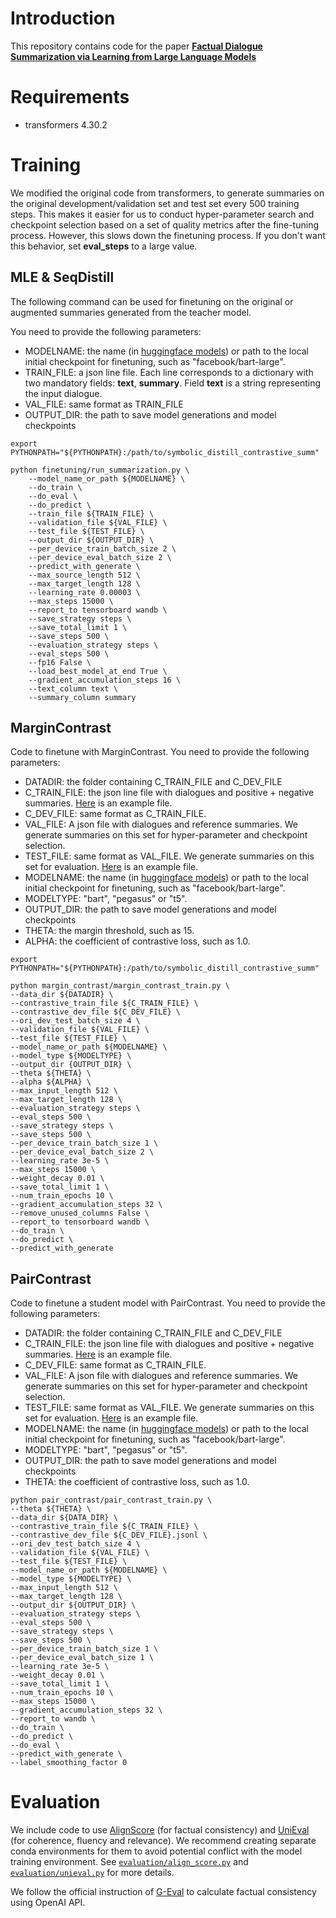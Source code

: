 # Introduction
This repository contains code for the paper **[Factual Dialogue Summarization via Learning from Large Language Models]()**

# Requirements
* transformers 4.30.2

# Training
We modified the original code from transformers, to generate summaries on the original development/validation set and test set every 500 training steps. This makes it easier for us to conduct hyper-parameter search and checkpoint selection based on a set of quality metrics after the fine-tuning process. However, this slows down the finetuning process. If you don't want this behavior, set **eval_steps** to a large value.

## MLE & SeqDistill
The following command can be used for finetuning on the original or augmented summaries generated from the teacher model.

You need to provide the following parameters:
* MODELNAME: the name (in [huggingface models](https://huggingface.co/models)) or path to the local initial checkpoint for finetuning, such as "facebook/bart-large".
* TRAIN_FILE: a json line file. Each line corresponds to a dictionary with two mandatory fields: **text**, **summary**. Field **text** is a string representing the input dialogue.
* VAL_FILE: same format as TRAIN_FILE
* OUTPUT_DIR: the path to save model generations and model checkpoints


```
export PYTHONPATH="${PYTHONPATH}:/path/to/symbolic_distill_contrastive_summ"

python finetuning/run_summarization.py \
    --model_name_or_path ${MODELNAME} \
    --do_train \
    --do_eval \
    --do_predict \
    --train_file ${TRAIN_FILE} \
    --validation_file ${VAL_FILE} \
    --test_file ${TEST_FILE} \
    --output_dir ${OUTPUT_DIR} \
    --per_device_train_batch_size 2 \
    --per_device_eval_batch_size 2 \
    --predict_with_generate \
    --max_source_length 512 \
    --max_target_length 128 \
    --learning_rate 0.00003 \
    --max_steps 15000 \
    --report_to tensorboard wandb \
    --save_strategy steps \
    --save_total_limit 1 \
    --save_steps 500 \
    --evaluation_strategy steps \
    --eval_steps 500 \
    --fp16 False \
    --load_best_model_at_end True \
    --gradient_accumulation_steps 16 \
    --text_column text \
    --summary_column summary
```

## MarginContrast
Code to finetune with MarginContrast. You need to provide the following parameters:
* DATADIR: the folder containing C_TRAIN_FILE and C_DEV_FILE
* C_TRAIN_FILE: the json line file with dialogues and positive + negative summaries. [Here](data/samsum_contrast_200.jsonl) is an example file.
* C_DEV_FILE: same format as C_TRAIN_FILE.
* VAL_FILE: A json file with dialogues and reference summaries. We generate summaries on this set for hyper-parameter and checkpoint selection. 
* TEST_FILE: same format as VAL_FILE. We generate summaries on this set for evaluation. [Here](data/samsum.test.json) is an example file.
* MODELNAME: the name (in [huggingface models](https://huggingface.co/models)) or path to the local initial checkpoint for finetuning, such as "facebook/bart-large".
* MODELTYPE: "bart", "pegasus" or "t5".
* OUTPUT_DIR: the path to save model generations and model checkpoints
* THETA: the margin threshold, such as 15.
* ALPHA: the coefficient of contrastive loss, such as 1.0.

```
export PYTHONPATH="${PYTHONPATH}:/path/to/symbolic_distill_contrastive_summ"

python margin_contrast/margin_contrast_train.py \
--data_dir ${DATADIR} \
--contrastive_train_file ${C_TRAIN_FILE} \
--contrastive_dev_file ${C_DEV_FILE} \
--ori_dev_test_batch_size 4 \
--validation_file ${VAL_FILE} \
--test_file ${TEST_FILE} \
--model_name_or_path ${MODELNAME} \
--model_type ${MODELTYPE} \
--output_dir {OUTPUT_DIR} \
--theta ${THETA} \
--alpha ${ALPHA} \
--max_input_length 512 \
--max_target_length 128 \
--evaluation_strategy steps \
--eval_steps 500 \
--save_strategy steps \
--save_steps 500 \
--per_device_train_batch_size 1 \
--per_device_eval_batch_size 2 \
--learning_rate 3e-5 \
--max_steps 15000 \
--weight_decay 0.01 \
--save_total_limit 1 \
--num_train_epochs 10 \
--gradient_accumulation_steps 32 \
--remove_unused_columns False \
--report_to tensorboard wandb \
--do_train \
--do_predict \
--predict_with_generate
```

## PairContrast
Code to finetune a student model with PairContrast. You need to provide the following parameters:
* DATADIR: the folder containing C_TRAIN_FILE and C_DEV_FILE
* C_TRAIN_FILE: the json line file with dialogues and positive + negative summaries. [Here](data/samsum_contrast_200.jsonl) is an example file.
* C_DEV_FILE: same format as C_TRAIN_FILE.
* VAL_FILE: A json file with dialogues and reference summaries. We generate summaries on this set for hyper-parameter and checkpoint selection. 
* TEST_FILE: same format as VAL_FILE. We generate summaries on this set for evaluation. [Here](data/samsum.test.json) is an example file.
* MODELNAME: the name (in [huggingface models](https://huggingface.co/models)) or path to the local initial checkpoint for finetuning, such as "facebook/bart-large".
* MODELTYPE: "bart", "pegasus" or "t5".
* OUTPUT_DIR: the path to save model generations and model checkpoints
* THETA: the coefficient of contrastive loss, such as 1.0.

```
python pair_contrast/pair_contrast_train.py \
--theta ${THETA} \
--data_dir ${DATA_DIR} \
--contrastive_train_file ${C_TRAIN_FILE} \
--contrastive_dev_file ${C_DEV_FILE}.jsonl \
--ori_dev_test_batch_size 4 \
--validation_file ${VAL_FILE} \
--test_file ${TEST_FILE} \
--model_name_or_path ${MODELNAME} \
--model_type ${MODELTYPE} \
--max_input_length 512 \
--max_target_length 128 \
--output_dir ${OUTPUT_DIR} \
--evaluation_strategy steps \
--eval_steps 500 \
--save_strategy steps \
--save_steps 500 \
--per_device_train_batch_size 1 \
--per_device_eval_batch_size 1 \
--learning_rate 3e-5 \
--weight_decay 0.01 \
--save_total_limit 1 \
--num_train_epochs 10 \
--max_steps 15000 \
--gradient_accumulation_steps 32 \
--report_to wandb \
--do_train \
--do_predict \
--do_eval \
--predict_with_generate \
--label_smoothing_factor 0
```

# Evaluation
We include code to use [AlignScore](https://github.com/yuh-zha/AlignScore) (for factual consistency) and [UniEval](https://github.com/maszhongming/UniEval) (for coherence, fluency and relevance). We recommend creating separate conda environments for them to avoid potential conflict with the model training environment. See [`evaluation/align_score.py`](evaluation/align_score.py) and [`evaluation/unieval.py`](evaluation/unieval.py) for more details. 

We follow the official instruction of [G-Eval](https://github.com/nlpyang/geval) to calculate factual consistency using OpenAI API.

